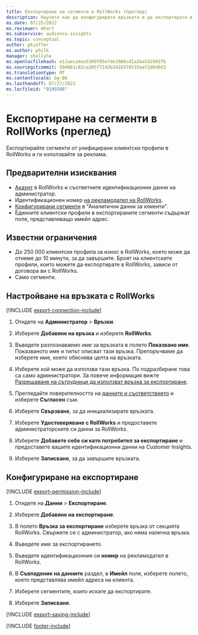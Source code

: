 ```yaml
---
title: Експортиране на сегменти в RollWorks (преглед)
description: Научете как да конфигурирате връзката и да експортирате в RollWorks.
ms.date: 07/25/2022
ms.reviewer: mhart
ms.subservice: audience-insights
ms.topic: conceptual
author: pkieffer
ms.author: philk
manager: shellyha
ms.openlocfilehash: e13aeca4ee5309f85e7de2986cd1a2ba5d2992fb
ms.sourcegitcommit: 594081c82ca385f7143b3416378533aaf2d6d0d3
ms.translationtype: MT
ms.contentlocale: bg-BG
ms.lasthandoff: 07/27/2022
ms.locfileid: "9195598"
---
```

# <a name="export-segments-to-rollworks-preview"></a>Експортиране на сегменти в RollWorks (преглед)

Експортирайте сегменти от унифицирани клиентски профили в RollWorks и ги използвайте за реклама.

## <a name="prerequisites"></a>Предварителни изисквания

- [Акаунт](https://www.rollworks.com/) в RollWorks и съответните идентификационни данни на администратор.
- Идентификационен номер [на рекламодател на RollWorks](https://help.adroll.com/hc/articles/212011838-Advertiser-Profiles).
- [Конфигурирани сегменти](segments.md) в "Аналитични данни за клиенти".
- Единните клиентски профили в експортираните сегменти съдържат поле, представляващо имейл адрес.

## <a name="known-limitations"></a>Известни ограничения

- До 250 000 клиентски профила за износ в RollWorks, което може да отнеме до 10 минути, за да завършите. Броят на клиентските профили, които можете да експортирате в RollWorks, зависи от договора ви с RollWorks.
- Само сегменти.

## <a name="set-up-connection-to-rollworks"></a>Настройване на връзката с RollWorks

[!INCLUDE [export-connection-include](includes/export-connection-admn.md)]

1. Отидете на **Администратор** > **Връзки**.

1. Изберете **Добавяне на връзка** и изберете **RollWorks**.

1. Въведете разпознаваемо име за връзката в полето **Показвано име**. Показваното име и типът описват тази връзка. Препоръчваме да изберете име, което обяснява целта на връзката.

1. Изберете кой може да използва тази връзка.  По подразбиране това са само администратори. За повече информация вижте [Разрешаване на сътрудници да използват връзка за експортиране](connections.md#allow-contributors-to-use-a-connection-for-exports).

1. Прегледайте поверителността на [данните и съответствието](connections.md#data-privacy-and-compliance) и изберете **Съгласен** съм.

1. Изберете **Свързване**, за да инициализирате връзката.

1. Изберете **Удостоверяване с RollWorks** и предоставете администраторските си данни за RollWorks.

1. Изберете **Добавете себе си като потребител за експортиране** и предоставете вашите идентификационни данни на Customer Insights.

1. Изберете **Записване**, за да завършите връзката.

## <a name="configure-an-export"></a>Конфигуриране на експортиране

[!INCLUDE [export-permission-include](includes/export-permission.md)]

1. Отидете на **Данни** > **Експортиране**.

1. Изберете **Добавяне на експортиране**.

1. В полето **Връзка за експортиране** изберете връзка от секцията RollWorks. Свържете се с администратор, ако няма налична връзка.

1. Въведете име за експортирането.

1. Въведете идентификационния си **номер** на рекламодател в RollWorks.

1. В **Съвпадение на данните** раздел, в **Имейл** поле, изберете полето, което представлява имейл адреса на клиента.

1. Изберете сегментите, които искате да експортирате.

1. Изберете **Записване**.

[!INCLUDE [export-saving-include](includes/export-saving.md)]

[!INCLUDE [footer-include](includes/footer-banner.md)]
